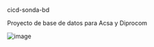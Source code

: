 cicd-sonda-bd

Proyecto de base de datos para Acsa y Diprocom

![image](https://user-images.githubusercontent.com/64803356/166164219-1ba9e24f-0e2b-49ba-bf45-32b0ffa5aa13.png)


